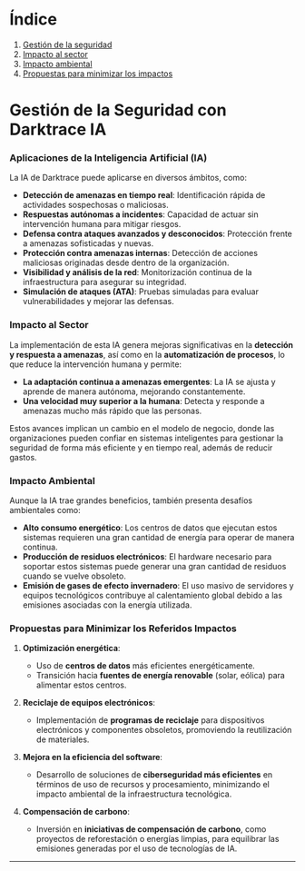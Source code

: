 # Índice

1. [Gestión de la seguridad](#gestión-de-la-seguridad-con-darktrace-ia)
2. [Impacto al sector](#impacto-al-sector)
3. [Impacto ambiental](#impacto-ambiental)
4. [Propuestas para minimizar los impactos](#propuestas-para-minimizar-los-referidos-impactos)

# **Gestión de la Seguridad con Darktrace IA**

### **Aplicaciones de la Inteligencia Artificial (IA)**

La IA de Darktrace puede aplicarse en diversos ámbitos, como:

- **Detección de amenazas en tiempo real**: Identificación rápida de actividades sospechosas o maliciosas.
- **Respuestas autónomas a incidentes**: Capacidad de actuar sin intervención humana para mitigar riesgos.
- **Defensa contra ataques avanzados y desconocidos**: Protección frente a amenazas sofisticadas y nuevas.
- **Protección contra amenazas internas**: Detección de acciones maliciosas originadas desde dentro de la organización.
- **Visibilidad y análisis de la red**: Monitorización continua de la infraestructura para asegurar su integridad.
- **Simulación de ataques (ATA)**: Pruebas simuladas para evaluar vulnerabilidades y mejorar las defensas.

### **Impacto al Sector**

La implementación de esta IA genera mejoras significativas en la **detección y respuesta a amenazas**, así como en la **automatización de procesos**, lo que reduce la intervención humana y permite:

- **La adaptación continua a amenazas emergentes**: La IA se ajusta y aprende de manera autónoma, mejorando constantemente.
- **Una velocidad muy superior a la humana**: Detecta y responde a amenazas mucho más rápido que las personas.
  
Estos avances implican un cambio en el modelo de negocio, donde las organizaciones pueden confiar en sistemas inteligentes para gestionar la seguridad de forma más eficiente y en tiempo real, además de reducir gastos.

### **Impacto Ambiental**

Aunque la IA trae grandes beneficios, también presenta desafíos ambientales como:

- **Alto consumo energético**: Los centros de datos que ejecutan estos sistemas requieren una gran cantidad de energía para operar de manera continua.
- **Producción de residuos electrónicos**: El hardware necesario para soportar estos sistemas puede generar una gran cantidad de residuos cuando se vuelve obsoleto.
- **Emisión de gases de efecto invernadero**: El uso masivo de servidores y equipos tecnológicos contribuye al calentamiento global debido a las emisiones asociadas con la energía utilizada.

### **Propuestas para Minimizar los Referidos Impactos**

1. **Optimización energética**: 
   - Uso de **centros de datos** más eficientes energéticamente.
   - Transición hacia **fuentes de energía renovable** (solar, eólica) para alimentar estos centros.

2. **Reciclaje de equipos electrónicos**: 
   - Implementación de **programas de reciclaje** para dispositivos electrónicos y componentes obsoletos, promoviendo la reutilización de materiales.

3. **Mejora en la eficiencia del software**: 
   - Desarrollo de soluciones de **ciberseguridad más eficientes** en términos de uso de recursos y procesamiento, minimizando el impacto ambiental de la infraestructura tecnológica.

4. **Compensación de carbono**: 
   - Inversión en **iniciativas de compensación de carbono**, como proyectos de reforestación o energías limpias, para equilibrar las emisiones generadas por el uso de tecnologías de IA.
---
